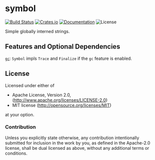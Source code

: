 # symbol

[![Build Status](https://travis-ci.org/remexre/symbol-rs.svg?branch=master)](https://travis-ci.org/remexre/symbol-rs)
[![Crates.io](https://img.shields.io/crates/v/symbol.svg)](https://crates.io/crates/symbol)
[![Documentation](https://docs.rs/symbol/badge.svg)](https://docs.rs/symbol/*/symbol/)
![License](https://img.shields.io/crates/l/symbol.svg)

Simple globally interned strings.

## Features and Optional Dependencies

[`gc`](https://crates.io/crates/gc): `Symbol` impls `Trace` and `Finalize` if the `gc` feature is enabled.

## License

Licensed under either of

 * Apache License, Version 2.0, (http://www.apache.org/licenses/LICENSE-2.0)
 * MIT license (http://opensource.org/licenses/MIT)

at your option.

### Contribution

Unless you explicitly state otherwise, any contribution intentionally submitted for inclusion in the work by you, as defined in the Apache-2.0 license, shall be dual licensed as above, without any additional terms or conditions.
